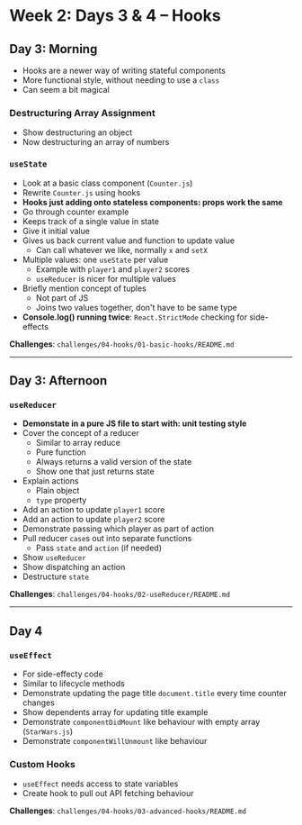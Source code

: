 # Week 2: Days 3 & 4 – Hooks

## Day 3: Morning

- Hooks are a newer way of writing stateful components
- More functional style, without needing to use a `class`
- Can seem a bit magical

### Destructuring Array Assignment

- Show destructuring an object
- Now destructuring an array of numbers

### `useState`

- Look at a basic class component (`Counter.js`)
- Rewrite `Counter.js` using hooks
- **Hooks just adding onto stateless components: props work the same**
- Go through counter example
- Keeps track of a single value in state
- Give it initial value
- Gives us back current value and function to update value
    - Can call whatever we like, normally `x` and `setX`
- Multiple values: one `useState` per value
    - Example with `player1` and `player2` scores
    - `useReducer` is nicer for multiple values
- Briefly mention concept of tuples
    - Not part of JS
    - Joins two values together, don't have to be same type
- **Console.log() running twice**: `React.StrictMode` checking for side-effects

**Challenges**: `challenges/04-hooks/01-basic-hooks/README.md`

---

## Day 3: Afternoon

### `useReducer`

- **Demonstate in a pure JS file to start with: unit testing style**
- Cover the concept of a reducer
    - Similar to array reduce
    - Pure function
    - Always returns a valid version of the state
    - Show one that just returns state
- Explain actions
    - Plain object
    - `type` property
- Add an action to update `player1` score
- Add an action to update `player2` score
- Demonstrate passing which player as part of action
- Pull reducer `case`s out into separate functions
    - Pass `state` and `action` (if needed)
- Show `useReducer`
- Show dispatching an action
- Destructure `state`

**Challenges**: `challenges/04-hooks/02-useReducer/README.md`

---

## Day 4

### `useEffect`

- For side-effecty code
- Similar to lifecycle methods
- Demonstrate updating the page title `document.title` every time counter changes
- Show dependents array for updating title example
- Demonstrate `componentDidMount` like behaviour with empty array (`StarWars.js`)
- Demonstrate `componentWillUnmount` like behaviour

### Custom Hooks

- `useEffect` needs access to state variables
- Create hook to pull out API fetching behaviour

**Challenges**: `challenges/04-hooks/03-advanced-hooks/README.md`
